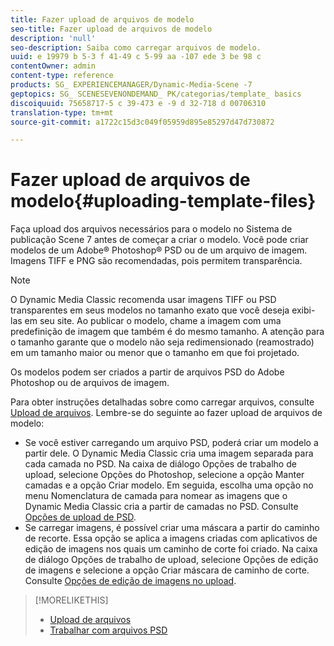 ```yaml
---
title: Fazer upload de arquivos de modelo
seo-title: Fazer upload de arquivos de modelo
description: 'null'
seo-description: Saiba como carregar arquivos de modelo.
uuid: e 19979 b 5-3 f 41-49 c 5-99 aa -107 ede 3 be 98 c
contentOwner: admin
content-type: reference
products: SG_ EXPERIENCEMANAGER/Dynamic-Media-Scene -7
geptopics: SG_ SCENESEVENONDEMAND_ PK/categorias/template_ basics
discoiquuid: 75658717-5 c 39-473 e -9 d 32-718 d 00706310
translation-type: tm+mt
source-git-commit: a1722c15d3c049f05959d895e85297d47d730872

---
```



# Fazer upload de arquivos de modelo{#uploading-template-files}

Faça upload dos arquivos necessários para o modelo no Sistema de publicação Scene 7 antes de começar a criar o modelo. Você pode criar modelos de um Adobe® Photoshop® PSD ou de um arquivo de imagem. Imagens TIFF e PNG são recomendadas, pois permitem transparência.

>[!NOTE]
>
>O Dynamic Media Classic recomenda usar imagens TIFF ou PSD transparentes em seus modelos no tamanho exato que você deseja exibi-las em seu site. Ao publicar o modelo, chame a imagem com uma predefinição de imagem que também é do mesmo tamanho. A atenção para o tamanho garante que o modelo não seja redimensionado (reamostrado) em um tamanho maior ou menor que o tamanho em que foi projetado.

Os modelos podem ser criados a partir de arquivos PSD do Adobe Photoshop ou de arquivos de imagem.

Para obter instruções detalhadas sobre como carregar arquivos, consulte [Upload de arquivos](uploading-files.md#uploading_files). Lembre-se do seguinte ao fazer upload de arquivos de modelo:

* Se você estiver carregando um arquivo PSD, poderá criar um modelo a partir dele. O Dynamic Media Classic cria uma imagem separada para cada camada no PSD. Na caixa de diálogo Opções de trabalho de upload, selecione Opções do Photoshop, selecione a opção Manter camadas e a opção Criar modelo. Em seguida, escolha uma opção no menu Nomenclatura de camada para nomear as imagens que o Dynamic Media Classic cria a partir de camadas no PSD. Consulte [Opções de upload de PSD](psd-files.md#psd_upload_options).
* Se carregar imagens, é possível criar uma máscara a partir do caminho de recorte. Essa opção se aplica a imagens criadas com aplicativos de edição de imagens nos quais um caminho de corte foi criado. Na caixa de diálogo Opções de trabalho de upload, selecione Opções de edição de imagens e selecione a opção Criar máscara de caminho de corte. Consulte [Opções de edição de imagens no upload](image-editing-options-upload.md#image-editing-options-at-upload).

>[!MORELIKETHIS]
>
>* [Upload de arquivos](uploading-files.md#uploading_your_files)
>* [Trabalhar com arquivos PSD](psd-files.md#working_with_psd_files)

